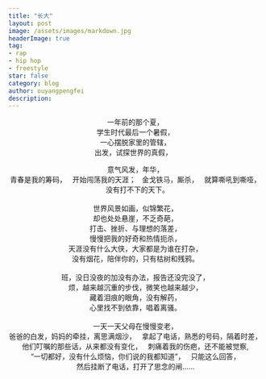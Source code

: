 ```yaml
---
title: "长大"
layout: post
image: /assets/images/markdown.jpg
headerImage: true
tag:
- rap
- hip hop
- freestyle
star: false
category: blog
author: ouyangpengfei
description: 
---
```


<center>

一年前的那个夏，  
学生时代最后一个暑假，  
一心摆脱家里的管辖，  
出发，试探世界的真假，  
  
意气风发，年华，  
青春是我的筹码，  
开始闯荡我的天涯；  
金戈铁马，厮杀，  
就算嘶吼到嘶哑，  
没有打不下的天下。  
   
世界风景如画，似锦繁花，  
却也处处悬崖，不乏奇葩，  
打击、挫折、与理想的落差，  
慢慢把我的好奇和热情扼杀，  
天涯没有什么大侠，大家都是为谁在打杂，  
没有烟花，陪伴你的，只有枯树和残鸦。  
   
班，没日没夜的加没有办法，报告还没完没了，  
烦，越来越沉重的步伐，微笑也越来越少，  
藏着泪痕的眼角，没有解药，  
心里找不到依靠，唱着离骚。  
   
一天一天父母在慢慢变老，  
爸爸的白发，妈妈的牵挂，离思满烟沙，  
拿起了电话，熟悉的号码，隔着时差，  
他们叮嘱的那些话，从来都没有变化，  
刺痛着我的伤疤，还不能被觉察,  
“一切都好，没有什么烦恼，你们说的我都知道”，  
只能这么回答，  
然后挂断了电话，打开了思念的闸……  







</center>

